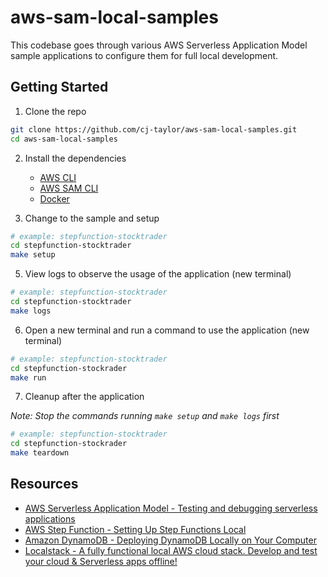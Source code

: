 # aws-sam-local-samples

This codebase goes through various AWS Serverless Application Model sample applications to configure them for full local development.

## Getting Started

1. Clone the repo

```bash
git clone https://github.com/cj-taylor/aws-sam-local-samples.git
cd aws-sam-local-samples
```

2. Install the dependencies

   - [AWS CLI](https://docs.aws.amazon.com/cli/latest/userguide/install-cliv2.html)
   - [AWS SAM CLI](https://docs.aws.amazon.com/serverless-application-model/latest/developerguide/serverless-sam-cli-install.html)
   - [Docker](https://docs.docker.com/get-docker/)

3. Change to the sample and setup

```bash
# example: stepfunction-stocktrader
cd stepfunction-stocktrader
make setup
```

5. View logs to observe the usage of the application (new terminal)

```bash
# example: stepfunction-stocktrader
cd stepfunction-stocktrader
make logs
```

6. Open a new terminal and run a command to use the application (new terminal)

```bash
# example: stepfunction-stocktrader
cd stepfunction-stockrader
make run
```

7. Cleanup after the application

_Note: Stop the commands running `make setup` and `make logs` first_

```bash
# example: stepfunction-stocktrader
cd stepfunction-stockrader
make teardown
```

## Resources

- [AWS Serverless Application Model - Testing and debugging serverless applications](https://docs.aws.amazon.com/serverless-application-model/latest/developerguide/serverless-test-and-debug.html)
- [AWS Step Function - Setting Up Step Functions Local](https://docs.aws.amazon.com/step-functions/latest/dg/sfn-local.html)
- [Amazon DynamoDB - Deploying DynamoDB Locally on Your Computer](https://docs.aws.amazon.com/amazondynamodb/latest/developerguide/DynamoDBLocal.DownloadingAndRunning.html)
- [Localstack - A fully functional local AWS cloud stack. Develop and test your cloud & Serverless apps offline!](https://github.com/localstack/localstack)
